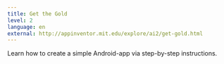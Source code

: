```yaml
---
title: Get the Gold
level: 2
language: en
external: http://appinventor.mit.edu/explore/ai2/get-gold.html
---
```


Learn how to create a simple Android-app via step-by-step instructions.
